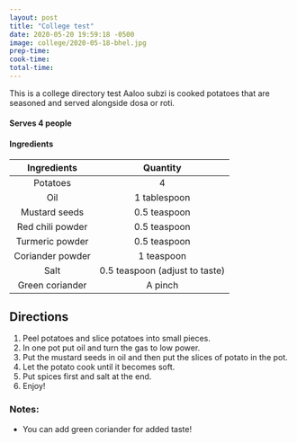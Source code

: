 ```yaml
---
layout: post
title: "College test"
date: 2020-05-20 19:59:18 -0500
image: college/2020-05-18-bhel.jpg
prep-time:
cook-time:
total-time:
---
```


This is a college directory test
Aaloo subzi is cooked potatoes that are seasoned and served alongside dosa or roti.

#### Serves 4 people

#### Ingredients

|    Ingredients   |            Quantity            |
|:----------------:|:------------------------------:|
|     Potatoes     |                4               |
|        Oil       |          1 tablespoon          |
|   Mustard seeds  |          0.5 teaspoon          |
| Red chili powder |          0.5 teaspoon          |
|  Turmeric powder |          0.5 teaspoon          |
| Coriander powder |           1 teaspoon           |
|       Salt       | 0.5 teaspoon (adjust to taste) |
|  Green coriander |             A pinch            |

## Directions

1.	Peel potatoes and slice potatoes into small pieces.
2.	In one pot put oil and turn the gas to low power.
3.	Put the mustard seeds in oil and then put the slices of potato in the pot.
4.	Let the potato cook until it becomes soft.
5.	Put spices first and salt at the end.
6.	Enjoy!

### Notes:

* You can add green coriander for added taste!
